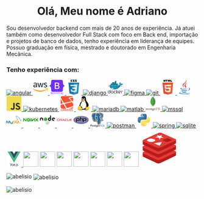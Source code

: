 <h1 align="center">Olá, Meu nome é  Adriano </h1>
<p>
  Sou desenvolvedor backend com mais de 20 anos de experiência. Já atuei também como desenvolvedor Full Stack com foco em Back end, importação e projetos de banco de dados,  tenho experiência em liderança de equipes. Possuo graduação em física, mestrado e doutorado em Engenharia Mecânica.

</p>


<div style = "display: inline">
<!---
<a href="https://www.linkedin.com/in/adriano-belisio/"> <img src="https://img.shields.io/badge/linkedin-%230077B5.svg?style=for-the-badge&logo=linkedin&logoColor=white" /> </a>
</div>
-->
<h3 align="left">Tenho experiência com:</h3>
<p align="left"> <a href="https://angular.io" target="_blank" rel="noreferrer"> <img src="https://angular.io/assets/images/logos/angular/angular.svg" alt="angular" width="40" height="40"/> </a> <a href="https://aws.amazon.com" target="_blank" rel="noreferrer"> <img src="https://raw.githubusercontent.com/devicons/devicon/master/icons/amazonwebservices/amazonwebservices-original-wordmark.svg" alt="aws" width="40" height="40"/> </a> <a href="https://getbootstrap.com" target="_blank" rel="noreferrer"> <img src="https://raw.githubusercontent.com/devicons/devicon/master/icons/bootstrap/bootstrap-plain-wordmark.svg" alt="bootstrap" width="40" height="40"/> </a> <a href="https://www.w3schools.com/css/" target="_blank" rel="noreferrer"> <img src="https://raw.githubusercontent.com/devicons/devicon/master/icons/css3/css3-original-wordmark.svg" alt="css3" width="40" height="40"/> </a> <a href="https://www.djangoproject.com/" target="_blank" rel="noreferrer"> <img src="https://cdn.worldvectorlogo.com/logos/django.svg" alt="django" width="40" height="40"/> </a> <a href="https://www.docker.com/" target="_blank" rel="noreferrer"> <img src="https://raw.githubusercontent.com/devicons/devicon/master/icons/docker/docker-original-wordmark.svg" alt="docker" width="40" height="40"/> </a> <a href="https://www.figma.com/" target="_blank" rel="noreferrer"> <img src="https://www.vectorlogo.zone/logos/figma/figma-icon.svg" alt="figma" width="40" height="40"/> </a> <a href="https://git-scm.com/" target="_blank" rel="noreferrer"> <img src="https://www.vectorlogo.zone/logos/git-scm/git-scm-icon.svg" alt="git" width="40" height="40"/> </a> <a href="https://www.w3.org/html/" target="_blank" rel="noreferrer"> <img src="https://raw.githubusercontent.com/devicons/devicon/master/icons/html5/html5-original-wordmark.svg" alt="html5" width="40" height="40"/> </a> <a href="https://www.java.com" target="_blank" rel="noreferrer"> <img src="https://raw.githubusercontent.com/devicons/devicon/master/icons/java/java-original.svg" alt="java" width="40" height="40"/> </a> <a href="https://developer.mozilla.org/en-US/docs/Web/JavaScript" target="_blank" rel="noreferrer"> <img src="https://raw.githubusercontent.com/devicons/devicon/master/icons/javascript/javascript-original.svg" alt="javascript" width="40" height="40"/> </a> <a href="https://kubernetes.io" target="_blank" rel="noreferrer"> <img src="https://www.vectorlogo.zone/logos/kubernetes/kubernetes-icon.svg" alt="kubernetes" width="40" height="40"/> </a> <a href="https://laravel.com/" target="_blank" rel="noreferrer"> <img src="https://raw.githubusercontent.com/devicons/devicon/master/icons/laravel/laravel-plain-wordmark.svg" alt="laravel" width="40" height="40"/> </a> <a href="https://www.linux.org/" target="_blank" rel="noreferrer"> <img src="https://raw.githubusercontent.com/devicons/devicon/master/icons/linux/linux-original.svg" alt="linux" width="40" height="40"/> </a> <a href="https://mariadb.org/" target="_blank" rel="noreferrer"> <img src="https://www.vectorlogo.zone/logos/mariadb/mariadb-icon.svg" alt="mariadb" width="40" height="40"/> </a> <a href="https://www.mathworks.com/" target="_blank" rel="noreferrer"> <img src="https://upload.wikimedia.org/wikipedia/commons/2/21/Matlab_Logo.png" alt="matlab" width="40" height="40"/> </a> <a href="https://www.mongodb.com/" target="_blank" rel="noreferrer"> <img src="https://raw.githubusercontent.com/devicons/devicon/master/icons/mongodb/mongodb-original-wordmark.svg" alt="mongodb" width="40" height="40"/> </a> <a href="https://www.microsoft.com/en-us/sql-server" target="_blank" rel="noreferrer"> <img src="https://www.svgrepo.com/show/303229/microsoft-sql-server-logo.svg" alt="mssql" width="40" height="40"/> </a> <a href="https://www.mysql.com/" target="_blank" rel="noreferrer"> <img src="https://raw.githubusercontent.com/devicons/devicon/master/icons/mysql/mysql-original-wordmark.svg" alt="mysql" width="40" height="40"/> </a> <a href="https://www.nginx.com" target="_blank" rel="noreferrer"> <img src="https://raw.githubusercontent.com/devicons/devicon/master/icons/nginx/nginx-original.svg" alt="nginx" width="40" height="40"/> </a> <a href="https://nodejs.org" target="_blank" rel="noreferrer"> <img src="https://raw.githubusercontent.com/devicons/devicon/master/icons/nodejs/nodejs-original-wordmark.svg" alt="nodejs" width="40" height="40"/> </a> <a href="https://www.oracle.com/" target="_blank" rel="noreferrer"> <img src="https://raw.githubusercontent.com/devicons/devicon/master/icons/oracle/oracle-original.svg" alt="oracle" width="40" height="40"/> </a> <a href="https://www.php.net" target="_blank" rel="noreferrer"> <img src="https://raw.githubusercontent.com/devicons/devicon/master/icons/php/php-original.svg" alt="php" width="40" height="40"/> </a> <a href="https://www.postgresql.org" target="_blank" rel="noreferrer"> <img src="https://raw.githubusercontent.com/devicons/devicon/master/icons/postgresql/postgresql-original-wordmark.svg" alt="postgresql" width="40" height="40"/> </a> <a href="https://postman.com" target="_blank" rel="noreferrer"> <img src="https://www.vectorlogo.zone/logos/getpostman/getpostman-icon.svg" alt="postman" width="40" height="40"/> </a> <a href="https://www.python.org" target="_blank" rel="noreferrer"> <img src="https://raw.githubusercontent.com/devicons/devicon/master/icons/python/python-original.svg" alt="python" width="40" height="40"/> </a> 
<a href="https://spring.io/" target="_blank" rel="noreferrer"> <img src="https://www.vectorlogo.zone/logos/springio/springio-icon.svg" alt="spring" width="40" height="40"/> </a> <a href="https://www.sqlite.org/" target="_blank" rel="noreferrer"> <img src="https://www.vectorlogo.zone/logos/sqlite/sqlite-icon.svg" alt="sqlite" width="40" height="40"/> </a> <a href="https://vuejs.org/" target="_blank" rel="noreferrer"> <img src="https://raw.githubusercontent.com/devicons/devicon/master/icons/vuejs/vuejs-original-wordmark.svg" alt="vuejs" width="40" height="40"/> </a> 
<img width="40" height="40" src="https://cdn.jsdelivr.net/gh/devicons/devicon/icons/composer/composer-original.svg" /> 
<img  width="40" height="40" src="https://cdn.jsdelivr.net/gh/devicons/devicon/icons/react/react-original.svg" />
<img width="40" height="40" src="https://cdn.jsdelivr.net/gh/devicons/devicon/icons/c/c-original.svg" />
<img width="40" height="40" src="https://cdn.jsdelivr.net/gh/devicons/devicon/icons/css3/css3-original.svg" />
<img width="40" height="40" src="https://cdn.jsdelivr.net/gh/devicons/devicon/icons/cplusplus/cplusplus-original.svg" />
<img width="40" height="40" src="https://cdn.jsdelivr.net/gh/devicons/devicon/icons/r/r-original.svg" />
 <img  width="40" height="40" src="https://cdn.jsdelivr.net/gh/devicons/devicon/icons/apache/apache-original-wordmark.svg" />
 <svg xmlns="http://www.w3.org/2000/svg" x="0px" y="0px" width="100" height="100" viewBox="0 0 48 48">
<path fill="#b71c1c" d="M45,29.316c0-0.637-1.686-1.153-3.769-1.153c-1.812,0-3.32,0.391-3.683,0.911	c-3.586-1.694-7.173-3.388-10.759-5.083c-1.248-0.59-2.673-0.584-3.918,0.014c-3.818,1.837-7.636,3.674-11.454,5.511	c-0.864-0.126-1.907-0.201-3.032-0.201C5.408,29.316,3,29.832,3,30.469v3.46c0,0.033,0.033,0.064,0.045,0.096	c-0.146,0.555,0.07,1.205,0.649,1.478c5.641,2.665,11.281,5.329,16.922,7.994c1.432,0.677,3.068,0.671,4.496-0.016	c6.442-3.1,12.884-6.199,19.327-9.299c0.484-0.233,0.651-0.786,0.509-1.247C44.971,32.882,45,32.83,45,32.775V29.316z"></path><path fill="#e53935" d="M20.616,39.158c-5.641-2.522-11.281-5.044-16.922-7.566c-0.922-0.412-0.926-1.727-0.007-2.146	c6.395-2.912,12.789-5.824,19.184-8.736c1.244-0.567,2.67-0.572,3.918-0.014c5.881,2.63,11.763,5.259,17.644,7.889	c0.754,0.337,0.758,1.414,0.006,1.756c-6.442,2.934-12.884,5.868-19.327,8.801C23.684,39.792,22.048,39.798,20.616,39.158z"></path><path fill="#b71c1c" d="M45,21.675c0-0.637-1.686-1.153-3.769-1.153c-1.812,0-3.32,0.391-3.683,0.911	c-3.586-1.694-7.173-3.388-10.759-5.083c-1.248-0.59-2.673-0.584-3.918,0.014c-3.818,1.837-7.636,3.674-11.454,5.511	c-0.864-0.126-1.907-0.201-3.032-0.201C5.408,21.675,3,22.192,3,22.829v3.46c0,0.033,0.033,0.064,0.045,0.096	c-0.146,0.555,0.07,1.205,0.649,1.478c5.641,2.665,11.281,5.329,16.922,7.994c1.432,0.677,3.068,0.671,4.496-0.016	c6.442-3.1,12.884-6.199,19.327-9.299c0.484-0.233,0.651-0.786,0.509-1.247C44.971,25.242,45,25.19,45,25.135V21.675z"></path><path fill="#e53935" d="M20.616,31.517c-5.641-2.522-11.281-5.044-16.922-7.566c-0.922-0.412-0.926-1.727-0.007-2.146	c6.395-2.912,12.789-5.824,19.184-8.736c1.244-0.567,2.67-0.572,3.918-0.014c5.881,2.63,11.763,5.259,17.644,7.889	c0.754,0.337,0.758,1.414,0.006,1.756c-6.442,2.934-12.884,5.868-19.327,8.801C23.684,32.152,22.048,32.158,20.616,31.517z"></path><path fill="#b71c1c" d="M45,14.035c0-0.637-1.686-1.153-3.769-1.153c-1.812,0-3.32,0.391-3.683,0.911	c-3.586-1.694-7.173-3.388-10.759-5.083c-1.248-0.59-2.673-0.584-3.918,0.014c-3.818,1.837-7.636,3.674-11.454,5.511	c-0.864-0.126-1.907-0.201-3.032-0.201C5.408,14.035,3,14.551,3,15.188v3.46c0,0.033,0.033,0.064,0.045,0.096	c-0.146,0.555,0.07,1.205,0.649,1.478c5.641,2.665,11.281,5.329,16.922,7.994c1.432,0.677,3.068,0.671,4.496-0.016	c6.442-3.1,12.884-6.199,19.327-9.299c0.484-0.233,0.651-0.786,0.509-1.247C44.971,17.601,45,17.549,45,17.494V14.035z"></path><path fill="#e53935" d="M20.616,23.877c-5.641-2.522-11.281-5.044-16.922-7.566c-0.922-0.412-0.926-1.727-0.007-2.146	c6.395-2.912,12.789-5.824,19.184-8.736c1.244-0.567,2.67-0.572,3.918-0.014c5.881,2.63,11.763,5.259,17.644,7.889	c0.754,0.337,0.758,1.414,0.006,1.756c-6.442,2.934-12.884,5.868-19.327,8.801C23.684,24.512,22.048,24.517,20.616,23.877z"></path><path fill="#fff" d="M18.748,14.741c-0.002,1.042-2.762,2.057-5.093,2.086c-2.419,0.03-5.273-0.993-5.282-2.051	c-0.009-1.061,2.842-2.161,5.311-2.135C16.017,12.665,18.751,13.703,18.748,14.741z"></path><path fill="#fff" d="M17.038,18.471c2.393,1.022,4.785,2.045,7.178,3.067c1.054-1.56,2.108-3.12,3.162-4.68	C23.931,17.396,20.485,17.934,17.038,18.471z"></path><path fill="#fff" d="M21.86,9.775c-1.101,0.401-2.203,0.801-3.304,1.202c1.507,0.132,3.015,0.264,4.522,0.395	c0.48,0.796,0.959,1.592,1.439,2.387c0.295-0.722,0.59-1.444,0.885-2.166c1.286-0.1,2.572-0.2,3.858-0.3	c-0.997-0.419-1.994-0.839-2.991-1.259c0.254-0.608,0.508-1.216,0.762-1.825c-0.97,0.29-1.939,0.58-2.909,0.87	c-1.07-0.422-2.14-0.843-3.21-1.265C21.228,8.468,21.544,9.122,21.86,9.775z"></path><path fill="#b71c1c" d="M27.267,14.619c2.271-0.906,4.543-1.813,6.814-2.719c1.962,0.834,3.924,1.668,5.886,2.502	c-2.202,0.876-4.403,1.752-6.605,2.629C31.331,16.226,29.299,15.423,27.267,14.619z"></path><path fill="#a01c1c" d="M34.082,11.963c-0.005,1.596-0.01,3.191-0.015,4.787c1.967-0.783,3.934-1.565,5.901-2.348	C38.006,13.589,36.044,12.776,34.082,11.963z"></path>
</svg>
          
          
</p>
  
<p><img align="left" src="https://github-readme-stats.vercel.app/api/top-langs?username=abelisio&show_icons=true&locale=en&layout=compact" alt="abelisio" /></p>

<p>&nbsp;<img align="center" src="https://github-readme-stats.vercel.app/api?username=abelisio&show_icons=true&locale=en" alt="abelisio" /></p>

<p><img align="center" src="https://github-readme-streak-stats.herokuapp.com/?user=abelisio&" alt="abelisio" /></p>
